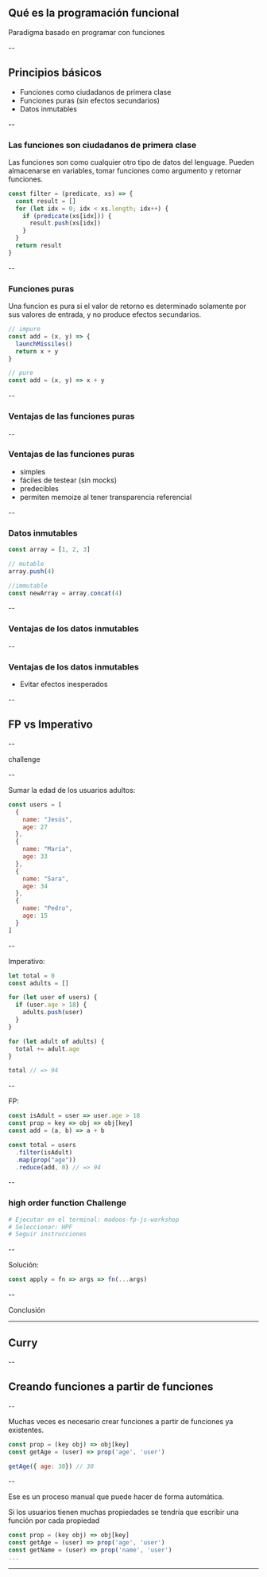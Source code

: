 ## Qué es la programación funcional

Paradigma basado en programar con funciones

--

## Principios básicos

* Funciones como ciudadanos de primera clase
* Funciones puras (sin efectos secundarios)
* Datos inmutables

--

### Las funciones son ciudadanos de primera clase

Las funciones son como cualquier otro tipo de datos del lenguage.
Pueden almacenarse en variables, tomar funciones como argumento y
retornar funciones.

```javascript
const filter = (predicate, xs) => {
  const result = []
  for (let idx = 0; idx < xs.length; idx++) {
    if (predicate(xs[idx])) {
      result.push(xs[idx])
    }
  }
  return result
}
```

--

### Funciones puras

Una funcion es pura si el valor de retorno es determinado solamente por sus valores de entrada, y no produce efectos secundarios.

```javascript
// impure
const add = (x, y) => {
  launchMissiles()
  return x + y
}

// pure
const add = (x, y) => x + y
```

--

### Ventajas de las funciones puras

--

### Ventajas de las funciones puras

* simples
* fáciles de testear (sin mocks)
* predecibles
* permiten memoize al tener transparencia referencial

--

### Datos inmutables

```javascript
const array = [1, 2, 3]

// mutable
array.push(4)

//immutable
const newArray = array.concat(4)
```

--

### Ventajas de los datos inmutables

--

### Ventajas de los datos inmutables

* Evitar efectos inesperados

--

## FP vs Imperativo

--

challenge

--

Sumar la edad de los usuarios adultos:

```javascript
const users = [
  {
    name: "Jesús",
    age: 27
  },
  {
    name: "María",
    age: 33
  },
  {
    name: "Sara",
    age: 34
  },
  {
    name: "Pedro",
    age: 15
  }
]
```

--

Imperativo:

```javascript
let total = 0
const adults = []

for (let user of users) {
  if (user.age > 18) {
    adults.push(user)
  }
}

for (let adult of adults) {
  total += adult.age
}

total // => 94
```

--

FP:

```javascript
const isAdult = user => user.age > 18
const prop = key => obj => obj[key]
const add = (a, b) => a + b

const total = users
  .filter(isAdult)
  .map(prop("age"))
  .reduce(add, 0) // => 94
```

--
### high order function Challenge

```bash
# Ejecutar en el terminal: madoos-fp-js-workshop
# Seleccionar: HPF
# Seguir instrucciones
```

--

Solución:

```javascript
const apply = fn => args => fn(...args)
```

--

Conclusión

---
## Curry

--

## Creando funciones a partir de funciones

--

Muchas veces es necesario crear funciones a partir de funciones ya existentes.

```javascript
const prop = (key obj) => obj[key]
const getAge = (user) => prop('age', 'user')

getAge({ age: 30}) // 30
```

--

Ese es un proceso manual que puede hacer de forma automática.

Si los usuarios tienen muchas propiedades se tendría que escribir una función por cada propiedad

```javascript
const prop = (key obj) => obj[key]
const getAge = (user) => prop('age', 'user')
const getName = (user) => prop('name', 'user')
...
```

---
